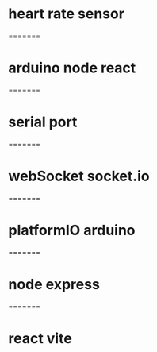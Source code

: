 # heart rate sensor

=======

# arduino node react

=======

# serial port

=======

# webSocket socket.io

=======

# platformIO arduino

=======

# node express

=======

# react vite
